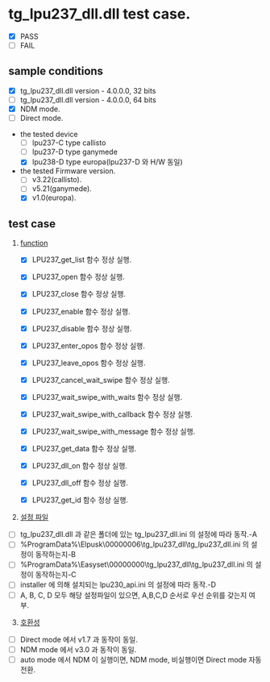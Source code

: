 # tg_lpu237_dll.dll test case.
* [x] PASS
* [ ] FAIL

## sample conditions
* [x] tg_lpu237_dll.dll version - 4.0.0.0, 32 bits
* [ ] tg_lpu237_dll.dll version - 4.0.0.0, 64 bits
* [x] NDM mode.
* [ ] Direct mode.

* the tested device
  * [ ] lpu237-C type callisto
  * [ ] lpu237-D type ganymede
  * [x] lpu238-D type europa(lpu237-D 와 H/W 동일)

* the tested Firmware version.
  * [ ] v3.22(callisto).
  * [ ] v5.21(ganymede).
  * [x] v1.0(europa).

## test case
1. <u>function</u>
	* [x] LPU237_get_list 함수 정상 실행.
	* [x] LPU237_open 함수 정상 실행.
	* [x] LPU237_close 함수 정상 실행.
	* [x] LPU237_enable 함수 정상 실행.
	* [x] LPU237_disable 함수 정상 실행.
	* [x] LPU237_enter_opos 함수 정상 실행.
	* [x] LPU237_leave_opos 함수 정상 실행.
	* [x] LPU237_cancel_wait_swipe 함수 정상 실행.
	* [x] LPU237_wait_swipe_with_waits 함수 정상 실행.
	* [x] LPU237_wait_swipe_with_callback 함수 정상 실행.
	* [x] LPU237_wait_swipe_with_message 함수 정상 실행.
	* [X] LPU237_get_data 함수 정상 실행.
	* [x] LPU237_dll_on 함수 정상 실행.
	* [x] LPU237_dll_off 함수 정상 실행.
	* [x] LPU237_get_id 함수 정상 실행.


2. <u>설정 파일</u>
  * [ ] tg_lpu237_dll.dll 과 같은 폴더에 있는 tg_lpu237_dll.ini 의 설정에 따라 동작.-A
  * [ ] %ProgramData%\Elpusk\00000006\tg_lpu237_dll\tg_lpu237_dll.ini 의 설정이 동작하는지-B
  * [ ] %ProgramData%\Easyset\00000000\tg_lpu237_dll\tg_lpu237_dll.ini 의 설정이 동작하는지-C
  * [ ] installer 에 의해 설치되는 lpu230_api.ini 의 설정에 따라 동작.-D
  * [ ] A, B, C, D 모두 해당 설정파일이 있으면, A,B,C,D 순서로 우선 순위를 갖는지 여부.

3. <u>호환성</u>
  * [ ] Direct mode 에서 v1.7 과 동작이 동일.
  * [ ] NDM mode 에서 v3.0 과 동작이 동일.
  * [ ] auto mode 에서 NDM 이 실행이면, NDM mode, 비실행이면 Direct mode 자동 전환.
